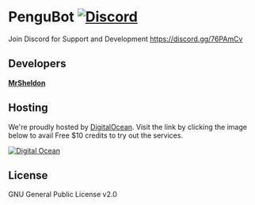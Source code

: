# PenguBot [![Discord](https://discordapp.com/api/guilds/339085367770611713/embed.png)](https://discord.gg/76PAmCv) 

Join Discord for Support and Development https://discord.gg/76PAmCv

## Developers
[**MrSheldon**](https://github.com/MrSheldon)

## Hosting
We're proudly hosted by [DigitalOcean](https://m.do.co/c/805443143001). Visit the link by clicking the image below to avail Free $10 credits to try out the services.

[![Digital Ocean](https://i.imgur.com/6OBHX8a.png)](https://m.do.co/c/805443143001)

## License
GNU General Public License v2.0
